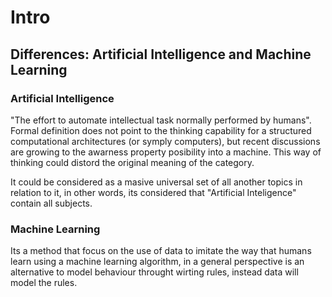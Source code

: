 # Intro

## Differences: Artificial Intelligence and Machine Learning

### Artificial Intelligence

"The effort to automate intellectual task normally performed by humans". Formal definition does not point to the thinking capability for a structured computational architectures (or symply computers), but recent discussions are growing to the awarness property posibility into a machine. This way of thinking could distord the original meaning of the category.

It could be considered as a masive universal set of all another topics in relation to it, in other words, its considered that "Artificial Inteligence" contain all subjects.

### Machine Learning

Its a method that focus on the use of data to imitate the way that humans learn using a machine learning algorithm, in a general perspective is an alternative to model behaviour throught wirting rules, instead data will model the rules.